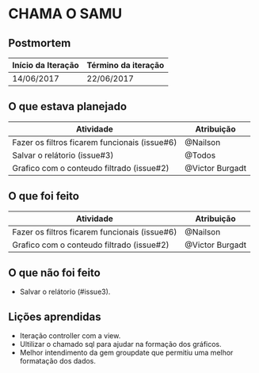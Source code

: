 # CHAMA O SAMU

## Postmortem

Início da Iteração | Término da iteração 
---------- | -----------
14/06/2017 | 22/06/2017

## O que estava planejado

Atividade | Atribuição
---------- | -----------
|Fazer os filtros ficarem funcionais (issue#6) | @Nailson|
|Salvar o relátorio (issue#3)| @Todos|
|Grafico com o conteudo filtrado (issue#2)| @Victor Burgadt|


## O que foi feito

Atividade | Atribuição
---------- | -----------
|Fazer os filtros ficarem funcionais (issue#6) | @Nailson|
|Grafico com o conteudo filtrado (issue#2)| @Victor Burgadt|


## O que não foi feito
* Salvar o relátorio (#issue3).

 
## Lições aprendidas

* Iteração controller com a view.
* Ultilizar o chamado sql para ajudar na formação dos gráficos.
* Melhor intendimento da gem groupdate que permitiu uma melhor formatação dos dados.



 
 
 
 
